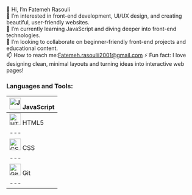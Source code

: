 👋 Hi, I’m Fatemeh Rasouli  
👀 I’m interested in front-end development, UI/UX design, and creating beautiful, user-friendly websites.  
🌱 I’m currently learning JavaScript and diving deeper into front-end technologies.  
💞 I’m looking to collaborate on beginner-friendly front-end projects and educational content.  
📫 How to reach me:Fatemeh.rasoulii2001@gmail.com 
⚡️ Fun fact: I love designing clean, minimal layouts and turning ideas into interactive web pages!
<!---
FatemehRasoulli/FatemehRasoulli is a ✨ special ✨ repository because its `README.md` (this file) appears on your GitHub profile.
You can click the Preview link to take a look at your changes.
--->
### Languages and Tools:
| <img src="https://cdn.jsdelivr.net/gh/devicons/devicon@latest/icons/javascript/javascript-original.svg" alt="JavaScript" width="30" height="30" /> JavaScript |
|---|
| <img src="https://cdn.jsdelivr.net/gh/devicons/devicon@latest/icons/html5/html5-original.svg" alt="HTML5" width="30" height="30" /> HTML5 |
|---|
| <img src="https://skillicons.dev/icons?i=css" alt="CSS" width="30" height="30" /> CSS | <img src="https://skillicons.dev/icons?i=sass" alt="Sass" width="30" height="30" /> Sass | <img src="https://skillicons.dev/icons?i=bootstrap" alt="Bootstrap" width="30" height="30" /> Bootstrap |
|---|---|---|
| <img src="https://cdn.jsdelivr.net/gh/devicons/devicon@latest/icons/git/git-original.svg" alt="Git" width="30" height="30" /> Git | <img src="https://skillicons.dev/icons?i=github" alt="GitHub" width="30" height="30" /> GitHub |  |
|---|---|---|
